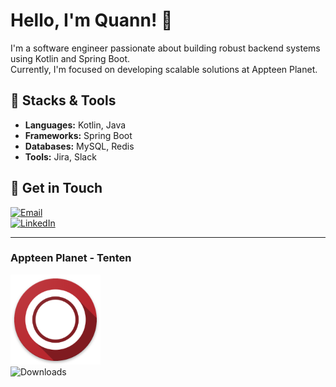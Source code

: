   # Hello, I'm Quann! 👋

I'm a software engineer passionate about building robust backend systems using Kotlin and Spring Boot. <br>
Currently, I'm focused on developing scalable solutions at Appteen Planet.

## 🔧 Stacks & Tools
- **Languages:** Kotlin, Java
- **Frameworks:** Spring Boot
- **Databases:** MySQL, Redis
- **Tools:** Jira, Slack

## 💬 Get in Touch
[![Email](https://img.shields.io/badge/Email-quann%40tenten.games-007396?style=for-the-badge&logo=gmail&logoColor=white)](mailto:quann.tenten.games) <br>
[![LinkedIn](https://img.shields.io/badge/LinkedIn-Connect%20with%20me%20on%20LinkedIn-blue?style=for-the-badge&logo=linkedin)](https://www.linkedin.com/in/quannkim)

---

### Appteen Planet - Tenten <br>
[![Tenten](https://github.com/bigquann97/bigquann97/blob/main/tenten.png?raw=true)](https://link.tenten.games/to/quann)<br>
![Downloads](https://img.shields.io/badge/Downloads-5.8M+-brightgreen?style=for-the-badge)

<!-- Feel free to customize this README with your own information! -->

  
<!--
**bigquann97/bigquann97** is a ✨ _special_ ✨ repository because its `README.md` (this file) appears on your GitHub profile.
<img src="https://img.shields.io/badge/MySQL-4479A1?style=flat-square&logo=MySQL&logoColor=white" style="height : auto; margin-left : 10px; margin-right : 10px;"/></a>&nbsp;
Here are some ideas to get you started:

## 🌱 Currently Learning
- Docker & Kubernetes
- Microservices Architecture

- 🔭 I’m currently working on ...
- 🌱 I’m currently learning ...
- 👯 I’m looking to collaborate on ...
- 🤔 I’m looking for help with ...
- 💬 Ask me about ...
- 📫 How to reach me: ...
- 😄 Pronouns: ...
- ⚡ Fun fact: ...
-->
